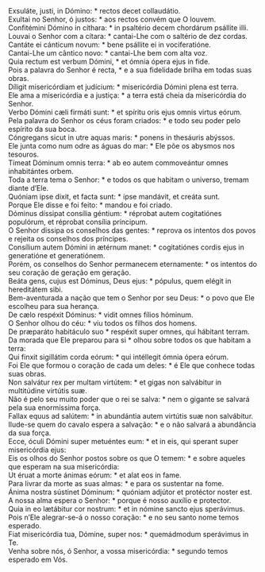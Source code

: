 <div class="dropcap text-justify">Exsuláte, justi, in Dómino: * rectos decet collaudátio.</div>
<div class="dropcap text-justify">Exultai no Senhor, ó justos: * aos rectos convém que O louvem.</div>
<div class="text-justify">Confitémini Dómino in cíthara: * in psaltério decem chordárum psállite illi.</div>
<div class="text-justify">Louvai o Senhor com a cítara: * cantai-Lhe com o saltério de dez cordas.</div>
<div class="text-justify">Cantáte ei cánticum novum: * bene psállite ei in vociferatióne.</div>
<div class="text-justify">Cantai-Lhe um cântico novo: * cantai-Lhe bem com alta voz.</div>
<div class="text-justify">Quia rectum est verbum Dómini, * et ómnia ópera ejus in fide.</div>
<div class="text-justify">Pois a palavra do Senhor é recta, * e a sua fidelidade brilha em todas suas obras.</div>
<div class="text-justify">Díligit misericórdiam et judícium: * misericórdia Dómini plena est terra.</div>
<div class="text-justify">Ele ama a misericórdia e a justiça: * a terra está cheia da misericórdia do Senhor.</div>
<div class="text-justify">Verbo Dómini cæli firmáti sunt: * et spíritu oris ejus omnis virtus eórum.</div>
<div class="text-justify">Pela palavra do Senhor os céus foram criados: * e todo seu poder pelo espírito da sua boca.</div>
<div class="text-justify">Cóngregans sicut in utre aquas maris: * ponens in thesáuris abýssos.</div>
<div class="text-justify">Ele junta como num odre as águas do mar: * Ele põe os abysmos nos tesouros.</div>
<div class="text-justify">Tímeat Dóminum omnis terra: * ab eo autem commoveántur omnes inhabitántes orbem.</div>
<div class="text-justify">Toda a terra tema o Senhor: * e todos os que habitam o universo, tremam diante d’Ele.</div>
<div class="text-justify">Quóniam ipse dixit, et facta sunt: * ipse mandávit, et creáta sunt.</div>
<div class="text-justify">Porque Ele disse e foi feito: * mandou e foi criado.</div>
<div class="text-justify">Dóminus díssipat consília géntium: * réprobat autem cogitatiónes populórum, et réprobat consília príncipum.</div>
<div class="text-justify">O Senhor dissipa os conselhos das gentes: * reprova os intentos dos povos e rejeita os conselhos dos príncipes.</div>
<div class="text-justify">Consílium autem Dómini in ætérnum manet: * cogitatiónes cordis ejus in generatióne et generatiónem.</div>
<div class="text-justify">Porém, os conselhos do Senhor permanecem eternamente: * os intentos do seu coração de geração em geração.</div>
<div class="text-justify">Beáta gens, cujus est Dóminus, Deus ejus: * pópulus, quem elégit in hereditátem sibi.</div>
<div class="text-justify">Bem-aventurada a nação que tem o Senhor por seu Deus: * o povo que Ele escolheu para sua herança.</div>
<div class="text-justify">De cælo respéxit Dóminus: * vidit omnes fílios hóminum.</div>
<div class="text-justify">O Senhor olhou do céu: * viu todos os filhos dos homens.</div>
<div class="text-justify">De præparáto habitáculo suo * respéxit super omnes, qui hábitant terram.</div>
<div class="text-justify">Da morada que Ele preparou para si * olhou sobre todos os que habitam a terra:</div>
<div class="text-justify">Qui finxit sigillátim corda eórum: * qui intéllegit ómnia ópera eórum.</div>
<div class="text-justify">Foi Ele que formou o coração de cada um deles: * é Ele que conhece todas suas obras.</div>
<div class="text-justify">Non salvátur rex per multam virtútem: * et gigas non salvábitur in multitúdine virtútis suæ.</div>
<div class="text-justify">Não é pelo seu muito poder que o rei se salva: * nem o gigante se salvará pela sua enormíssima força.</div>
<div class="text-justify">Fallax equus ad salútem: * in abundántia autem virtútis suæ non salvábitur.</div>
<div class="text-justify">Ilude-se quem do cavalo espera a salvação: * e o não salvará a abundância da sua força.</div>
<div class="text-justify">Ecce, óculi Dómini super metuéntes eum: * et in eis, qui sperant super misericórdia ejus:</div>
<div class="text-justify">Eis os olhos do Senhor postos sobre os que O temem: * e sobre aqueles que esperam na sua misericórdia:</div>
<div class="text-justify">Ut éruat a morte ánimas eórum: * et alat eos in fame.</div>
<div class="text-justify">Para livrar da morte as suas almas: * e para os sustentar na fome.</div>
<div class="text-justify">Ánima nostra sústinet Dóminum: * quóniam adjútor et protéctor noster est.</div>
<div class="text-justify">A nossa alma espera o Senhor: * porque é nosso auxílio e protector.</div>
<div class="text-justify">Quia in eo lætábitur cor nostrum: * et in nómine sancto ejus sperávimus.</div>
<div class="text-justify">Pois n’Ele alegrar-se-á o nosso coração: * e no seu santo nome temos esperado.</div>
<div class="text-justify">Fiat misericórdia tua, Dómine, super nos: * quemádmodum sperávimus in Te.</div>
<div class="text-justify">Venha sobre nós, ó Senhor, a vossa misericórdia: * segundo temos esperado em Vós.</div>
